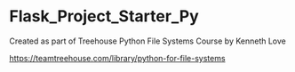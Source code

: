 # Flask_Project_Starter_Py
Created as part of Treehouse Python File Systems Course by Kenneth Love

https://teamtreehouse.com/library/python-for-file-systems
